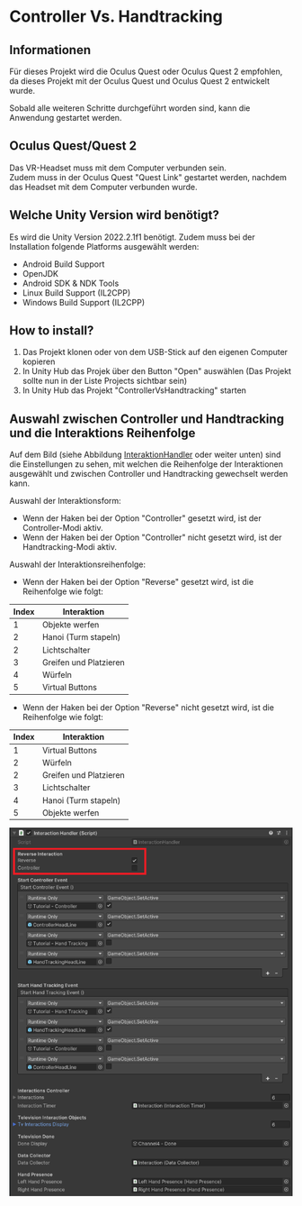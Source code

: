 # Controller Vs. Handtracking

## Informationen
Für dieses Projekt wird die Oculus Quest oder Oculus Quest 2 empfohlen, da dieses Projekt mit der Oculus Quest und Oculus Quest 2 entwickelt wurde.

Sobald alle weiteren Schritte durchgeführt worden sind, kann die Anwendung gestartet werden.

## Oculus Quest/Quest 2
Das VR-Headset muss mit dem Computer verbunden sein.</br>
Zudem muss in der Oculus Quest "Quest Link" gestartet werden, nachdem das Headset mit dem Computer verbunden wurde.

## Welche Unity Version wird benötigt?
Es wird die Unity Version 2022.2.1f1 benötigt.
Zudem muss bei der Installation folgende Platforms ausgewählt werden:
- Android Build Support
- OpenJDK
- Android SDK & NDK Tools
- Linux Build Support (IL2CPP)
- Windows Build Support (IL2CPP)

## How to install?
1. Das Projekt klonen oder von dem USB-Stick auf den eigenen Computer kopieren
2. In Unity Hub das Projek über den Button "Open" auswählen (Das Projekt sollte nun in der Liste Projects sichtbar sein)
3. In Unity Hub das Projekt "ControllerVsHandtracking" starten

## Auswahl zwischen Controller und Handtracking und die Interaktions Reihenfolge
Auf dem Bild (siehe Abbildung [InteraktionHandler](https://github.com/DjongE/ControllerVsHandtracking/blob/3cc77bc7520320515b48483e6dacedb07a2d2b3d/InteractionHandler.PNG) oder weiter unten) sind die Einstellungen zu sehen, mit welchen die Reihenfolge der Interaktionen ausgewählt und zwischen Controller und Handtracking gewechselt werden kann.

Auswahl der Interaktionsform:
- Wenn der Haken bei der Option "Controller" gesetzt wird, ist der Controller-Modi aktiv.</br>
- Wenn der Haken bei der Option "Controller" nicht gesetzt wird, ist der Handtracking-Modi aktiv.</br>

Auswahl der Interaktionsreihenfolge:
- Wenn der Haken bei der Option "Reverse" gesetzt wird, ist die Reihenfolge wie folgt:

| Index | Interaktion            |
|-------|------------------------|
| 1     | Objekte werfen         |
| 2     | Hanoi (Turm stapeln)   |
| 2     | Lichtschalter          |
| 3     | Greifen und Platzieren |
| 4     | Würfeln                |
| 5     | Virtual Buttons        |

- Wenn der Haken bei der Option "Reverse" nicht gesetzt wird, ist die Reihenfolge wie folgt:

| Index | Interaktion            |
|-------|------------------------|
| 1     | Virtual Buttons        |
| 2     | Würfeln                |
| 2     | Greifen und Platzieren |
| 3     | Lichtschalter          |
| 4     | Hanoi (Turm stapeln)   |
| 5     | Objekte werfen         |

![InteractionHandler\label{InteractionHandler}](https://github.com/DjongE/ControllerVsHandtracking/blob/3cc77bc7520320515b48483e6dacedb07a2d2b3d/InteractionHandler.PNG "InteractionHandler")
